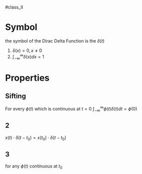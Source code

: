 #class_II 
# Symbol 
the symbol of the Dirac Delta Function is the $\delta(t)$

1) $\delta(x)=0, x\not=0$
2) $\int_{-\infty}^{\infty}\delta(x)dx=1$ 
# Properties 

## Sifting 
For every $\phi(t)$ which is continuous at $t = 0$
$\int_{-\infty}^{\infty}\phi(t)\delta(t)dt=\phi(0)$

## 2
 $x(t)\cdot\delta(t-t_{0})=x(t_{0})\cdot\delta(t-t_{0})$
## 3
for any $\phi(t)$ continuous at $t_0$ 